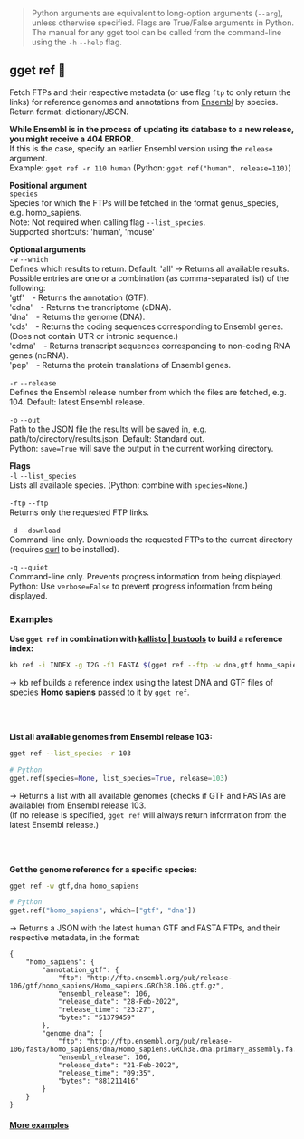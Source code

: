> Python arguments are equivalent to long-option arguments (`--arg`), unless otherwise specified. Flags are True/False arguments in Python. The manual for any gget tool can be called from the command-line using the `-h` `--help` flag.  
## gget ref 📖
Fetch FTPs and their respective metadata (or use flag `ftp` to only return the links) for reference genomes and annotations from [Ensembl](https://www.ensembl.org/) by species.  
Return format: dictionary/JSON.

**While Ensembl is in the process of updating its database to a new release, you might receive a 404 ERROR.**  
If this is the case, specify an earlier Ensembl version using the `release` argument.  
Example: `gget ref -r 110 human` (Python: `gget.ref("human", release=110)`)

**Positional argument**  
`species`  
Species for which the FTPs will be fetched in the format genus_species, e.g. homo_sapiens.  
Note: Not required when calling flag `--list_species`.   
Supported shortcuts: 'human', 'mouse'

**Optional arguments**  
`-w` `--which`  
Defines which results to return. Default: 'all' -> Returns all available results.  
Possible entries are one or a combination (as comma-separated list) of the following:  
'gtf' - Returns the annotation (GTF).  
'cdna' - Returns the trancriptome (cDNA).  
'dna' - Returns the genome (DNA).  
'cds' - Returns the coding sequences corresponding to Ensembl genes. (Does not contain UTR or intronic sequence.)  
'cdrna' - Returns transcript sequences corresponding to non-coding RNA genes (ncRNA).  
'pep' - Returns the protein translations of Ensembl genes.  

`-r` `--release`  
Defines the Ensembl release number from which the files are fetched, e.g. 104. Default: latest Ensembl release.  

`-o` `--out`    
Path to the JSON file the results will be saved in, e.g. path/to/directory/results.json. Default: Standard out.  
Python: `save=True` will save the output in the current working directory.

**Flags**  
`-l` `--list_species`   
Lists all available species. (Python: combine with `species=None`.)  

`-ftp` `--ftp`   
Returns only the requested FTP links.  

`-d` `--download`   
Command-line only. Downloads the requested FTPs to the current directory (requires [curl](https://curl.se/docs/) to be installed).

`-q` `--quiet`   
Command-line only. Prevents progress information from being displayed.  
Python: Use `verbose=False` to prevent progress information from being displayed. 
  
  
### Examples
**Use `gget ref` in combination with [kallisto | bustools](https://www.kallistobus.tools/kb_usage/kb_ref/) to build a reference index:**
```bash
kb ref -i INDEX -g T2G -f1 FASTA $(gget ref --ftp -w dna,gtf homo_sapiens)
```
&rarr; kb ref builds a reference index using the latest DNA and GTF files of species **Homo sapiens** passed to it by `gget ref`.  

<br/><br/>

**List all available genomes from Ensembl release 103:**  
```bash
gget ref --list_species -r 103
```
```python
# Python
gget.ref(species=None, list_species=True, release=103)
```
&rarr; Returns a list with all available genomes (checks if GTF and FASTAs are available) from Ensembl release 103.   
(If no release is specified, `gget ref` will always return information from the latest Ensembl release.)  

<br/><br/>

**Get the genome reference for a specific species:**   
```bash
gget ref -w gtf,dna homo_sapiens
```
```python
# Python
gget.ref("homo_sapiens", which=["gtf", "dna"])
```
&rarr; Returns a JSON with the latest human GTF and FASTA FTPs, and their respective metadata, in the format:
```
{
    "homo_sapiens": {
        "annotation_gtf": {
            "ftp": "http://ftp.ensembl.org/pub/release-106/gtf/homo_sapiens/Homo_sapiens.GRCh38.106.gtf.gz",
            "ensembl_release": 106,
            "release_date": "28-Feb-2022",
            "release_time": "23:27",
            "bytes": "51379459"
        },
        "genome_dna": {
            "ftp": "http://ftp.ensembl.org/pub/release-106/fasta/homo_sapiens/dna/Homo_sapiens.GRCh38.dna.primary_assembly.fa.gz",
            "ensembl_release": 106,
            "release_date": "21-Feb-2022",
            "release_time": "09:35",
            "bytes": "881211416"
        }
    }
}
```

#### [More examples](https://github.com/pachterlab/gget_examples)
